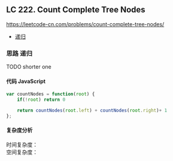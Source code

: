 ## LC 222. Count Complete Tree Nodes
https://leetcode-cn.com/problems/count-complete-tree-nodes/
- [递归](#思路-递归)
### 思路 递归
TODO shorter one

#### 代码 JavaScript

```JavaScript
var countNodes = function(root) {
    if(!root) return 0

    return countNodes(root.left) + countNodes(root.right)+ 1
};

```

#### 复杂度分析
时间复杂度： </br>
空间复杂度：
